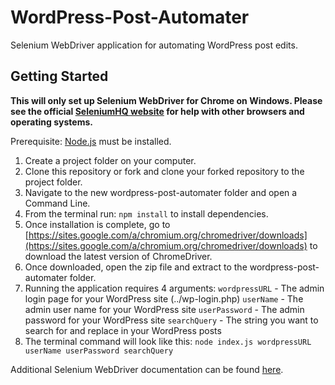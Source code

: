 # WordPress-Post-Automater
Selenium WebDriver application for automating WordPress post edits.
## Getting Started
**This will only set up Selenium WebDriver for Chrome on Windows. Please see the official [SeleniumHQ website](http://www.seleniumhq.org/) for help with other browsers and operating systems.**

Prerequisite: [Node.js](https://nodejs.org/en/) must be installed.

1. Create a project folder on your computer.
2. Clone this repository or fork and clone your forked repository to the project folder.
3. Navigate to the new wordpress-post-automater folder and open a Command Line.
4. From the terminal run: `npm install` to install dependencies.
5. Once installation is complete, go to [https://sites.google.com/a/chromium.org/chromedriver/downloads](https://sites.google.com/a/chromium.org/chromedriver/downloads) to download the latest version of ChromeDriver.
6. Once downloaded, open the zip file and extract to the wordpress-post-automater folder.
7. Running the application requires 4 arguments:
    `wordpressURL` - The admin login page for your WordPress site (../wp-login.php)
    `userName` - The admin user name for your WordPress site
    `userPassword` - The admin password for your WordPress site
    `searchQuery` - The string you want to search for and replace in your WordPress posts
8. The terminal command will look like this: `node index.js wordpressURL userName userPassword searchQuery`

Additional Selenium WebDriver documentation can be found [here](http://seleniumhq.github.io/selenium/docs/api/javascript/index.html).